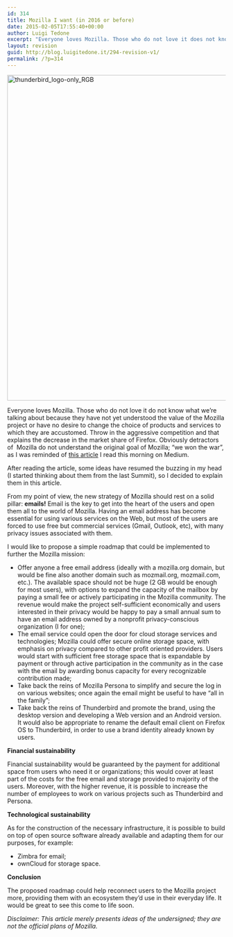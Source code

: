 ```yaml
---
id: 314
title: Mozilla I want (in 2016 or before)
date: 2015-02-05T17:55:40+00:00
author: Luigi Tedone
excerpt: "Everyone loves Mozilla. Those who do not love it does not know what we're talking about; have not yet understood the value of the Mozilla project or have no desire to change the choice of products and services to which they are accustomed. Throw in the aggressive competition and that explains the decrease in the market share of Firefox. Obviously detractors Mozilla do not understand the original goal of Mozilla; we won the war..."
layout: revision
guid: http://blog.luigitedone.it/294-revision-v1/
permalink: /?p=314
---
```

[<img loading="lazy" class="aligncenter size-full wp-image-301" src="https://i2.wp.com/blog.luigitedone.it/wp-content/uploads/2015/02/thunderbird_logo-only_RGB.png?resize=750%2C750" alt="thunderbird_logo-only_RGB" width="750" height="750" srcset="https://i2.wp.com/blog.luigitedone.it/wp-content/uploads/2015/02/thunderbird_logo-only_RGB.png?w=1500 1500w, https://i2.wp.com/blog.luigitedone.it/wp-content/uploads/2015/02/thunderbird_logo-only_RGB.png?resize=150%2C150 150w, https://i2.wp.com/blog.luigitedone.it/wp-content/uploads/2015/02/thunderbird_logo-only_RGB.png?resize=300%2C300 300w, https://i2.wp.com/blog.luigitedone.it/wp-content/uploads/2015/02/thunderbird_logo-only_RGB.png?resize=1024%2C1024 1024w" sizes="(max-width: 750px) 100vw, 750px" data-recalc-dims="1" />](https://i2.wp.com/blog.luigitedone.it/wp-content/uploads/2015/02/thunderbird_logo-only_RGB.png)

Everyone loves Mozilla. Those who do not love it do not know what we&#8217;re talking about because they have not yet understood the value of the Mozilla project or have no desire to change the choice of products and services to which they are accustomed. Throw in the aggressive competition and that explains the decrease in the market share of Firefox. Obviously detractors of  Mozilla do not understand the original goal of Mozilla; &#8220;we won the war&#8221;, as I was reminded of [this article](https://medium.com/@trog/forgetting-firefox-c04dba853263) I read this morning on Medium.

After reading the article, some ideas have resumed the buzzing in my head (I started thinking about them from the last Summit), so I decided to explain them in this article.

From my point of view, the new strategy of Mozilla should rest on a solid pillar: **emails!** Email is the key to get into the heart of the users and open them all to the world of Mozilla. Having an email address has become essential for using various services on the Web, but most of the users are forced to use free but commercial services (Gmail, Outlook, etc), with many privacy issues associated with them.

I would like to propose a simple roadmap that could be implemented to further the Mozilla mission:

  * Offer anyone a free email address (ideally with a mozilla.org domain, but would be fine also another domain such as mozmail.org, mozmail.com, etc.). The available space should not be huge (2 GB would be enough for most users), with options to expand the capacity of the mailbox by paying a small fee or actively participating in the Mozilla community. The revenue would make the project self-sufficient economically and users interested in their privacy would be happy to pay a small annual sum to have an email address owned by a nonprofit privacy-conscious organization (I for one);
  * The email service could open the door for cloud storage services and technologies; Mozilla could offer secure online storage space, with emphasis on privacy compared to other profit oriented providers. Users would start with sufficient free storage space that is expandable by payment or through active participation in the community as in the case with the email by awarding bonus capacity for every recognizable contribution made;
  * Take back the reins of Mozilla Persona to simplify and secure the log in on various websites; once again the email might be useful to have &#8220;all in the family&#8221;;
  * Take back the reins of Thunderbird and promote the brand, using the desktop version and developing a Web version and an Android version. It would also be appropriate to rename the default email client on Firefox OS to Thunderbird, in order to use a brand identity already known by users.

**Financial sustainability**

Financial sustainability would be guaranteed by the payment for additional space from users who need it or organizations; this would cover at least part of the costs for the free email and storage provided to majority of the users. Moreover, with the higher revenue, it is possible to increase the number of employees to work on various projects such as Thunderbird and Persona.

**Technological sustainability**

As for the construction of the necessary infrastructure, it is possible to build on top of open source software already available and adapting them for our purposes, for example:

  * Zimbra for email;
  * ownCloud for storage space.

**Conclusion**

The proposed roadmap could help reconnect users to the Mozilla project more, providing them with an ecosystem they&#8217;d use in their everyday life. It would be great to see this come to life soon.

_Disclaimer: This article merely presents ideas of the undersigned; they are not the official plans of Mozilla._

&nbsp;